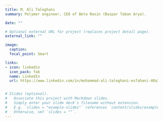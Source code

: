 ```yaml
---
title: M. Ali Taleghani
summary: Polymer engineer, CEO of Beta Resin (Baspar Taban Arya).

date: ""

# Optional external URL for project (replaces project detail page).
external_link: ""

image:
  caption:
  focal_point: Smart

links:
- icon: linkedin
  icon_pack: fab
  name: LinkedIn
  url: https://www.linkedin.com/in/mohammad-ali-taleghani-esfahani-40a313184/


# Slides (optional).
#   Associate this project with Markdown slides.
#   Simply enter your slide deck's filename without extension.
#   E.g. `slides = "example-slides"` references `content/slides/example-slides.md`.
#   Otherwise, set `slides = ""`.
---
```

